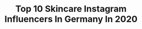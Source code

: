 ---
title: Top 10 Skincare Instagram Influencers In Germany In 2020
description: >-
  Find top skincare Instagram influencers in Germany in 2020. Most popular hashtags: #skincareaddict #skincare #skincaretips #giveaway.
platform: Instagram
profiles:
  - username: "sopronita"
    fullname: >-
      Anita | Content Creator |
    location: "Germany"
    followers: 3406
    engagement: 2822
    commentsToLikes: 0.117670
    id: ck55p105g9kv90i11k0dzlvtr
    verified: false
    hashtags: "#goodhairday, #posterdesign, #decorationideas, #easter2020"
  - username: "silan_h"
    fullname: >-
      Silan (pronounced Shilan)
    location: "Germany"
    followers: 15344
    engagement: 1381
    commentsToLikes: 0.138511
    id: ck15pjzjxy9ak0i19iplhzow3
    verified: false
    hashtags: "#maniku, #tryon, #sheinofficial, #zodiacmakeup"
  - username: "lenaglams"
    fullname: >-
      lena | daily posts 🤍✨🦋
    location: "Germany"
    followers: 112092
    engagement: 877
    commentsToLikes: 0.112263
    id: ck5zs1ks1xndw0i14jom2bzta
    verified: false
    hashtags: "#concealer, #2000s, #2000smakeup, #glowrecipe"
  - username: "tajrobati_sara"
    fullname: >-
      🌸sara🌸 تجربتي - My experience
    location: "Germany"
    followers: 18730
    engagement: 528
    commentsToLikes: 0.180745
    id: ckaou4587ypr00i780bvatuzr
    verified: false
    hashtags: "#germany, #nocosmetics, #douglas, #antiage"
  - username: "tanja.hoe"
    fullname: >-
      Tanja Hööö aus Köln
    location: "Germany"
    followers: 18973
    engagement: 476
    commentsToLikes: 0.120441
    id: ck0w2jz42or4m0i1921cmmrcx
    verified: false
    hashtags: "#kinderleicht, #maske, #beautyblogger, #skincare"
  - username: "makeupmollie_"
    fullname: >-
      Aɴɴᴇ
    location: "Germany"
    followers: 6316
    engagement: 844
    commentsToLikes: 0.369866
    id: ck15r713k6gi60i193l7sr9kc
    verified: false
    hashtags: "#chanelmakeup, #bockum, #staystrong, #ichbinavon"
  - username: "gretalagermaine"
    fullname: >-
      Greta La Germaine
    location: "Germany"
    followers: 3957
    engagement: 2092
    commentsToLikes: 0.118019
    id: ck8t9ccqtnkw10j78lzbdg7al
    verified: false
    hashtags: "#bronzer, #healthybody, #skincaretips, #nailberry"
  - username: "alert.anna"
    fullname: >-
      Anna's Beautyblog 🇷🇺🇩🇪
    location: "Germany"
    followers: 7360
    engagement: 607
    commentsToLikes: 0.368634
    id: ckap4glir7afe0i7832y9drfq
    verified: false
    hashtags: "#newin, #drogeriebeauty, #biotin, #perfume"
  - username: "beauty.co_test"
    fullname: >-
      Veronikas Welt
    location: "Germany"
    followers: 3682
    engagement: 1621
    commentsToLikes: 0.112853
    id: ck8t5argf9fv00j78zx1oktek
    verified: false
    hashtags: "#vegannails, #luxuryskincare, #lovegiilinea, #badekosmetik"
  - username: "tinesuchtnachmehr"
    fullname: >-
      Tine
    location: "Germany"
    followers: 10467
    engagement: 616
    commentsToLikes: 0.016898
    id: ck9wd3or9dxms0j7876gdvwjw
    verified: false
    hashtags: "#cutedre, #empressconcept, #zoya, #korresde"
---